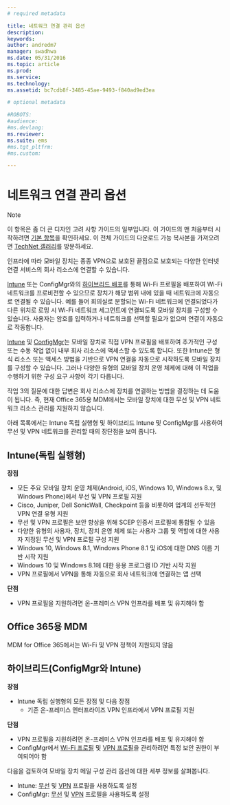```yaml
---
# required metadata

title: 네트워크 연결 관리 옵션
description:
keywords:
author: andredm7
manager: swadhwa
ms.date: 05/31/2016
ms.topic: article
ms.prod:
ms.service:
ms.technology:
ms.assetid: bc7cdb8f-3485-45ae-9493-f840ad9ed3ea

# optional metadata

#ROBOTS:
#audience:
#ms.devlang:
ms.reviewer: 
ms.suite: ems
#ms.tgt_pltfrm:
#ms.custom:

---
```


# 네트워크 연결 관리 옵션

>[!NOTE]
>이 항목은 좀 더 큰 디자인 고려 사항 가이드의 일부입니다. 이 가이드의 맨 처음부터 시작하려면 [기본 항목](mdm-design-considerations-guide.md)을 확인하세요. 이 전체 가이드의 다운로드 가능 복사본을 가져오려면 [TechNet 갤러리](https://gallery.technet.microsoft.com/Mobile-Device-Management-7d401582)를 방문하세요.

인프라에 따라 모바일 장치는 종종 VPN으로 보호된 끝점으로 보호되는 다양한 인터넷 연결 서비스의 회사 리소스에 연결할 수 있습니다.

[Intune](/Intune/deployuse/wi-fi-connections-in-microsoft-intune) 또는 ConfigMgr와의 [하이브리드 배포](https://technet.microsoft.com/library/dn261221.aspx)를 통해 Wi-Fi 프로필을 배포하여 Wi-Fi 네트워크를 프로비전할 수 있으므로 장치가 해당 범위 내에 있을 때 네트워크에 자동으로 연결될 수 있습니다. 예를 들어 회의실로 분할되는 Wi-Fi 네트워크에 연결되었다가 다른 위치로 로밍 시 Wi-Fi 네트워크 세그먼트에 연결되도록 모바일 장치를 구성할 수 있습니다. 사용자는 암호를 입력하거나 네트워크를 선택할 필요가 없으며 연결이 자동으로 작동합니다.

[Intune](/Intune/deployuse/vpn-connections-in-microsoft-intune) 및 [ConfigMgr](https://technet.microsoft.com/library/dn261217.aspx)는 모바일 장치로 직접 VPN 프로필을 배포하여 추가적인 구성 또는 수동 작업 없이 내부 회사 리소스에 액세스할 수 있도록 합니다. 또한 Intune은 형식 리소스 또는 액세스 방법을 기반으로 VPN 연결을 자동으로 시작하도록 모바일 장치를 구성할 수 있습니다. 그러나 다양한 유형의 모바일 장치 운영 체제에 대해 이 작업을 수행하기 위한 구성 요구 사항이 각기 다릅니다.

작업 3의 질문에 대한 답변은 회사 리소스에 장치를 연결하는 방법을 결정하는 데 도움이 됩니다. 즉, 현재 <token>Office 365용 MDM</token>에서는 모바일 장치에 대한 무선 및 VPN 네트워크 리소스 관리를 지원하지 않습니다.

아래 목록에서는 Intune 독립 실행형 및 하이브리드 Intune 및 ConfigMgr를 사용하여 무선 및 VPN 네트워크를 관리할 때의 장단점을 보여 줍니다.

## Intune(독립 실행형)

**장점**

- 모든 주요 모바일 장치 운영 체제(Android, iOS, Windows 10, Windows 8.x, 및 Windows Phone)에서 무선 및 VPN 프로필 지원 
- Cisco, Juniper, Dell SonicWall, Checkpoint 등을 비롯하여 업계의 선두적인 VPN 연결 유형 지원
- 무선 및 VPN 프로필은 보안 향상을 위해 SCEP 인증서 프로필에 통합될 수 있음
- 다양한 유형의 사용자, 장치, 장치 운영 체제 또는 사용자 그룹 및 역할에 대한 사용자 지정된 무선 및 VPN 프로필 구성 지원
- Windows 10, Windows 8.1, Windows Phone 8.1 및 iOS에 대한 DNS 이름 기반 시작 지원
- Windows 10 및 Windows 8.1에 대한 응용 프로그램 ID 기반 시작 지원
- VPN 프로필에서 VPN을 통해 자동으로 회사 네트워크에 연결하는 앱 선택

**단점**

- VPN 프로필을 지원하려면 온-프레미스 VPN 인프라를 배포 및 유지해야 함

## Office 365용 MDM

MDM for Office 365에서는 Wi-Fi 및 VPN 정책이 지원되지 않음

## 하이브리드(ConfigMgr와 Intune)

**장점**

- Intune 독립 실행형의 모든 장점 및 다음 장점
    - 기존 온-프레미스 엔터프라이즈 VPN 인프라에서 VPN 프로필 지원

**단점**

- VPN 프로필을 지원하려면 온-프레미스 VPN 인프라를 배포 및 유지해야 함 
- ConfigMgr에서 [Wi-Fi 프로필](https://technet.microsoft.com/library/dn408646.aspx) 및 [VPN 프로필](https://technet.microsoft.com/library/dn408643.aspx)을 관리하려면 특정 보안 권한이 부여되어야 함

다음을 검토하여 모바일 장치 메일 구성 관리 옵션에 대한 세부 정보를 살펴봅니다.

- Intune: [무선](/Intune/deployuse/wi-fi-connections-in-microsoft-intune) 및 [VPN](/Intune/deployuse/vpn-connections-in-microsoft-intune) 프로필을 사용하도록 설정
- ConfigMgr: [무선](https://technet.microsoft.com/library/dn261221.aspx) 및 [VPN](https://technet.microsoft.com/library/dn261217.aspx) 프로필을 사용하도록 설정

<!--HONumber=Jun16_HO1-->


